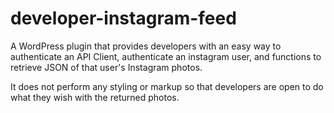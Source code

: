 developer-instagram-feed
================

A WordPress plugin that provides developers with an easy way to authenticate an API Client,  authenticate an instagram user, and functions to retrieve JSON of that user's Instagram photos.

It does not perform any styling or markup so that developers are open to do what they wish with the returned photos.